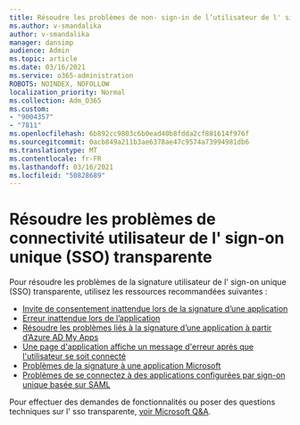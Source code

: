 ```yaml
---
title: Résoudre les problèmes de non- sign-in de l’utilisateur de l' sign-on unique (SSO) transparente
ms.author: v-smandalika
author: v-smandalika
manager: dansimp
audience: Admin
ms.topic: article
ms.date: 03/16/2021
ms.service: o365-administration
ROBOTS: NOINDEX, NOFOLLOW
localization_priority: Normal
ms.collection: Adm_O365
ms.custom:
- "9004357"
- "7811"
ms.openlocfilehash: 6b892cc9803c6b0ead40b8fdda2cf881614f976f
ms.sourcegitcommit: 0acb849a211b3ae6378ae47c9574a73994981db6
ms.translationtype: MT
ms.contentlocale: fr-FR
ms.lasthandoff: 03/16/2021
ms.locfileid: "50828689"
---
```

# <a name="troubleshoot-seamless-single-sign-on-sso-user-sign-in-issues"></a>Résoudre les problèmes de connectivité utilisateur de l' sign-on unique (SSO) transparente

Pour résoudre les problèmes de la signature utilisateur de l' sign-on unique (SSO) transparente, utilisez les ressources recommandées suivantes :

- [Invite de consentement inattendue lors de la signature d’une application](https://docs.microsoft.com/azure/active-directory/manage-apps/application-sign-in-unexpected-user-consent-prompt) 
- [Erreur inattendue lors de l’application](https://docs.microsoft.com/azure/active-directory/manage-apps/application-sign-in-unexpected-user-consent-error) 
- [Résoudre les problèmes liés à la signature d’une application à partir d’Azure AD My Apps](https://docs.microsoft.com/azure/active-directory/manage-apps/application-sign-in-other-problem-access-panel) 
- [Une page d'application affiche un message d'erreur après que l'utilisateur se soit connecté](https://docs.microsoft.com/azure/active-directory/manage-apps/application-sign-in-problem-application-error)
- [Problèmes de la signature à une application Microsoft](https://docs.microsoft.com/azure/active-directory/manage-apps/application-sign-in-problem-first-party-microsoft) 
- [Problèmes de se connectez à des applications configurées par sign-on unique basée sur SAML](https://docs.microsoft.com/azure/active-directory/manage-apps/application-sign-in-problem-federated-sso-gallery)

Pour effectuer des demandes de fonctionnalités ou poser des questions techniques sur l' sso transparente, [voir Microsoft Q&A](https://docs.microsoft.com/answers/topics/azure-ad-single-sign-on.html).

